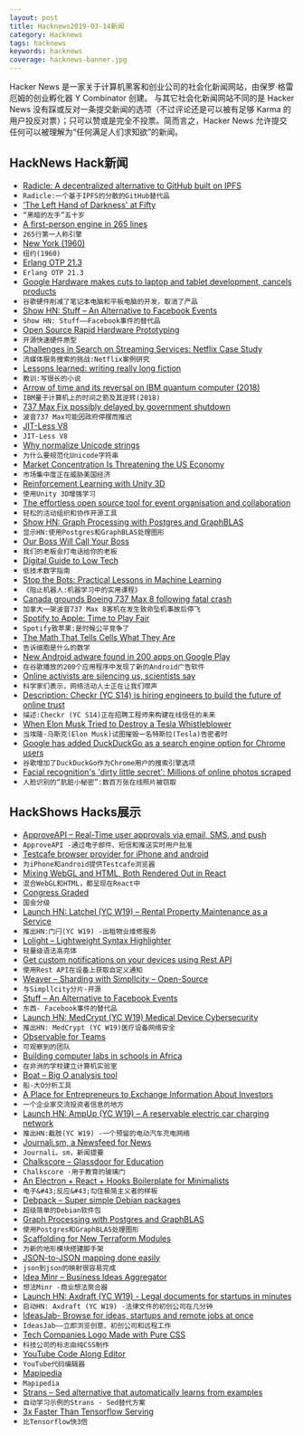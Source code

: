 ```yaml
---
layout: post
title: Hacknews2019-03-14新闻
category: Hacknews
tags: hacknews
keywords: hacknews
coverage: hacknews-banner.jpg
---
```


Hacker News 是一家关于计算机黑客和创业公司的社会化新闻网站，由保罗·格雷厄姆的创业孵化器 Y Combinator 创建。
与其它社会化新闻网站不同的是 Hacker News 没有踩或反对一条提交新闻的选项（不过评论还是可以被有足够 Karma 的用户投反对票）；只可以赞或是完全不投票。简而言之，Hacker News 允许提交任何可以被理解为“任何满足人们求知欲”的新闻。

## HackNews Hack新闻


- [Radicle: A decentralized alternative to GitHub built on IPFS](http://www.radicle.xyz/)
- `Radicle:一个基于IPFS的分散的GitHub替代品`
- [‘The Left Hand of Darkness&#39; at Fifty](https://www.theparisreview.org/blog/2019/03/12/the-left-hand-of-darkness-at-fifty/)
- `“黑暗的左手”五十岁`
- [A first-person engine in 265 lines](http://www.playfuljs.com/a-first-person-engine-in-265-lines/)
- `265行第一人称引擎`
- [New York (1960)](https://classic.esquire.com/article/1960/7/1/new-york)
- `纽约(1960)`
- [Erlang OTP 21.3](http://www.erlang.org/news/127)
- `Erlang OTP 21.3`
- [Google Hardware makes cuts to laptop and tablet development, cancels products](https://arstechnica.com/gadgets/2019/03/google-hardware-makes-cuts-to-laptop-and-tablet-development-cancels-products/)
- `谷歌硬件削减了笔记本电脑和平板电脑的开发，取消了产品`
- [Show HN: Stuff – An Alternative to Facebook Events](https://stuff.li)
- `Show HN: Stuff——Facebook事件的替代品`
- [Open Source Rapid Hardware Prototyping](https://www.futurice.com/blog/prototyping-with-pela-blocks)
- `开源快速硬件原型`
- [Challenges in Search on Streaming Services: Netflix Case Study](https://arxiv.org/abs/1903.04638)
- `流媒体服务搜索的挑战:Netflix案例研究`
- [Lessons learned: writing really long fiction](http://www.antipope.org/charlie/blog-static/2019/03/lessons-learned-writing-really.html)
- `教训:写很长的小说`
- [Arrow of time and its reversal on IBM quantum computer (2018)](https://arxiv.org/abs/1712.10057)
- `IBM量子计算机上的时间之箭及其逆转(2018)`
- [737 Max Fix possibly delayed by government shutdown](https://arstechnica.com/information-technology/2019/03/boeings-fixes-to-737-max-software-delayed-by-government-shutdown-report-claims/)
- `波音737 Max可能因政府停摆而推迟`
- [JIT-Less V8](https://v8.dev/blog/jitless)
- `JIT-Less V8`
- [Why normalize Unicode strings](https://withblue.ink/2019/03/11/why-you-need-to-normalize-unicode-strings.html)
- `为什么要规范化Unicode字符串`
- [Market Concentration Is Threatening the US Economy](https://www.project-syndicate.org/commentary/united-states-economy-rising-market-power-by-joseph-e-stiglitz-2019-03)
- `市场集中度正在威胁美国经济`
- [Reinforcement Learning with Unity 3D](https://dtransposed.github.io/blog/GEAR.html)
- `使用Unity 3D增强学习`
- [The effortless open source tool for event organisation and collaboration](https://getindico.io)
- `轻松的活动组织和协作开源工具`
- [Show HN: Graph Processing with Postgres and GraphBLAS](https://github.com/michelp/pggraphblas)
- `显示HN:使用Postgres和GraphBLAS处理图形`
- [Our Boss Will Call Your Boss](https://cepr.shorthandstories.com/haiti-contractors/index.html)
- `我们的老板会打电话给你的老板`
- [Digital Guide to Low Tech](http://gauthierroussilhe.com/en/posts/convert-low-tech)
- `低技术数字指南`
- [Stop the Bots: Practical Lessons in Machine Learning](https://blog.cloudflare.com/stop-the-bots-practical-lessons-in-machine-learning/)
- `《阻止机器人:机器学习中的实用课程》`
- [Canada grounds Boeing 737 Max 8 following fatal crash](https://www.cbc.ca/news/politics/garneau-boeing-ethiopia-crash-1.5054234)
- `加拿大一架波音737 Max 8客机在发生致命坠机事故后停飞`
- [Spotify to Apple: Time to Play Fair](https://www.timetoplayfair.com/timeline/)
- `Spotify致苹果:是时候公平竞争了`
- [The Math That Tells Cells What They Are](https://www.quantamagazine.org/the-math-that-tells-cells-what-they-are-20190313/)
- `告诉细胞是什么的数学`
- [New Android adware found in 200 apps on Google Play](https://techcrunch.com/2019/03/13/new-android-adware-google-play/)
- `在谷歌播放的200个应用程序中发现了新的Android广告软件`
- [Online activists are silencing us, scientists say](https://www.reuters.com/investigates/special-report/science-socialmedia/)
- `科学家们表示，网络活动人士正在让我们噤声`
- [Description: Checkr (YC S14) is hiring engineers to build the future of online trust](http://grnh.se/gxdah31)
- `描述:Checkr (YC S14)正在招聘工程师来构建在线信任的未来`
- [When Elon Musk Tried to Destroy a Tesla Whistleblower](https://www.bloomberg.com/news/features/2019-03-13/when-elon-musk-tried-to-destroy-tesla-whistleblower-martin-tripp)
- `当埃隆·马斯克(Elon Musk)试图摧毁一名特斯拉(Tesla)告密者时`
- [Google has added DuckDuckGo as a search engine option for Chrome users](https://techcrunch.com/2019/03/13/google-has-quietly-added-duckduckgo-as-a-search-engine-option-for-chrome-users-in-60-markets/)
- `谷歌增加了DuckDuckGo作为Chrome用户的搜索引擎选项`
- [Facial recognition&#39;s &#39;dirty little secret&#39;: Millions of online photos scraped](https://www.nbcnews.com/tech/internet/facial-recognition-s-dirty-little-secret-millions-online-photos-scraped-n981921)
- `人脸识别的“肮脏小秘密”:数百万张在线照片被窃取`


## HackShows Hacks展示

- [ ApproveAPI – Real-Time user approvals via email, SMS, and push](https://approveapi.com)
- `ApproveAPI -通过电子邮件、短信和推送实时用户批准`
- [ Testcafe browser provider for iPhone and android](https://www.npmjs.com/package/testcafe-browser-provider-idevice)
- `为iPhone和android提供Testcafe浏览器`
- [ Mixing WebGL and HTML, Both Rendered Out in React](http://subdued-health.surge.sh/)
- `混合WebGL和HTML，都呈现在React中`
- [ Congress Graded](http://www.congressreportcard.org)
- `国会分级`
- [Launch HN: Latchel (YC W19) – Rental Property Maintenance as a Service](https://news.ycombinator.com/item?id=19370333)
- `推出HN:门闩(YC W19) -出租物业维修服务`
- [ Lolight – Lightweight Syntax Highlighter](https://larsjung.de/lolight/)
- `轻量级语法高亮体`
- [ Get custom notifications on your devices using Rest API](https://push.techulus.com/)
- `使用Rest API在设备上获取自定义通知`
- [ Weaver – Sharding with Simpllcity – Open-Source](https://github.com/gojektech/weaver)
- `与Simpllcity分片-开源`
- [ Stuff – An Alternative to Facebook Events](https://stuff.li)
- `东西- Facebook事件的替代品`
- [Launch HN: MedCrypt (YC W19) Medical Device Cybersecurity](https://news.ycombinator.com/item?id=19363112)
- `推出HN: MedCrypt (YC W19)医疗设备网络安全`
- [ Observable for Teams](https://observablehq.com/teams)
- `可观察到的团队`
- [ Building computer labs in schools in Africa](https://techlitafrica.org/)
- `在非洲的学校建立计算机实验室`
- [ Boat – Big O analysis tool](https://boat.algorithm.city)
- `船-大O分析工具`
- [ A Place for Entrepreneurs to Exchange Information About Investors](https://medium.com/airdyme/fundraising-should-bring-entrepreneurs-together-a7aadb3699a1)
- `一个企业家交流投资者信息的地方`
- [Launch HN: AmpUp (YC W19) – A reservable electric car charging network](https://news.ycombinator.com/item?id=19360572)
- `推出HN:截肢(YC W19) -一个预留的电动汽车充电网络`
- [ Journali.sm, a Newsfeed for News](https://journali.sm)
- `Journali。sm，新闻提要`
- [ Chalkscore – Glassdoor for Education](https://www.chalkscore.com)
- `Chalkscore -用于教育的玻璃门`
- [ An Electron &#43; React &#43; Hooks Boilerplate for Minimalists](https://github.com/f-prime/electron-react-boilerplate-minimal)
- `电子&#43;反应&#43;勾住极简主义者的样板`
- [ Debpack – Super simple Debian packages](https://github.com/hoffa/debpack)
- `超级简单的Debian软件包`
- [ Graph Processing with Postgres and GraphBLAS](https://github.com/michelp/pggraphblas)
- `使用Postgres和GraphBLAS处理图形`
- [ Scaffolding for New Terraform Modules](https://github.com/sudokar/generator-tf-module)
- `为新的地形模块搭建脚手架`
- [ JSON-to-JSON mapping done easily](https://github.com/BeameryHQ/Ditto)
- `json到json的映射很容易完成`
- [ Idea Minr – Business Ideas Aggregator](https://ideaminr.com)
- `想法Minr -商业想法聚合器`
- [Launch HN: Axdraft (YC W19) - Legal documents for startups in minutes](https://news.ycombinator.com/item?id=19372623)
- `启动HN: Axdraft (YC W19) -法律文件的初创公司在几分钟`
- [ IdeasJab- Browse for ideas, startups and remote jobs at once](http://ideasjab.com/)
- `IdeasJab——立即浏览创意、初创公司和远程工作`
- [ Tech Companies Logo Made with Pure CSS](https://github.com/outbrain/tech-companies-logos-in-css/)
- `科技公司的标志由纯CSS制作`
- [ YouTube Code Along Editor](http://codecast.me/?yo)
- `YouTube代码编辑器`
- [ Mapipedia](https://news.ycombinator.com/item?id=19367046)
- `Mapipedia`
- [ Strans – Sed alternative that automatically learns from examples](https://github.com/Inventitech/strans)
- `自动学习示例的Strans - Sed替代方案`
- [ 3x Faster Than Tensorflow Serving](https://panini.ai/)
- `比Tensorflow快3倍`


